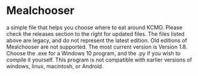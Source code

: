 # Mealchooser
a simple file that helps you choose where to eat around KCMO.
Please check the releases section to the right for updated files.
The files listed above are legacy, and do not represent the latest edition.
Old editions of Mealchooser are not supported.
The most current version is Version 1.8.
Choose the .exe for a Windows 10 program, and the .py if you wish to compile it yourself. 
This program is not compatible with earlier versions of windows, linux, macintosh, or Android.
